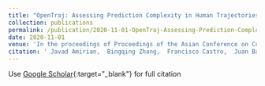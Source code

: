 ```yaml
---
title: "OpenTraj: Assessing Prediction Complexity in Human Trajectories Datasets"
collection: publications
permalink: /publication/2020-11-01-OpenTraj-Assessing-Prediction-Complexity-in-Human-Trajectories-Datasets
date: 2020-11-01
venue: 'In the proceedings of Proceedings of the Asian Conference on Computer Vision (ACCV)'
citation: ' Javad Amirian,  Bingqing Zhang,  Francisco Castro,  Juan Baldelomar,  Jean-Bernard Hayet,  Julien Pettre, &quot;OpenTraj: Assessing Prediction Complexity in Human Trajectories Datasets.&quot; In the proceedings of Proceedings of the Asian Conference on Computer Vision (ACCV), 2020.'
---
```

Use [Google Scholar](https://scholar.google.com/scholar?q=OpenTraj:+Assessing+Prediction+Complexity+in+Human+Trajectories+Datasets){:target="_blank"} for full citation